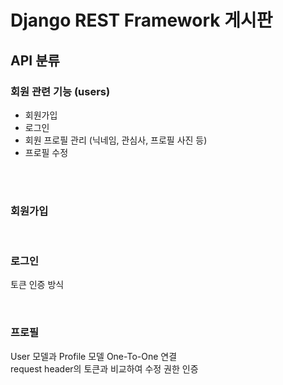 # Django REST Framework 게시판

## API 분류
### 회원 관련 기능 (users)
* 회원가입
* 로그인
* 회원 프로필 관리 (닉네임, 관심사, 프로필 사진 등)
* 프로필 수정

  
</br>
</br>


### 회원가입

</br>

### 로그인
토큰 인증 방식

</br>

### 프로필
User 모델과 Profile 모델 One-To-One 연결
</br>
request header의 토큰과 비교하여 수정 권한 인증 

